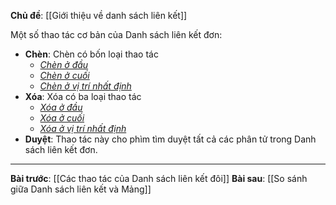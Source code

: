 **Chủ đề**: [[Giới thiệu về danh sách liên kết]]

Một số thao tác cơ bản của Danh sách liên kết đơn:
- **Chèn**: Chèn có bốn loại thao tác
	- <i><u>Chèn ở đầu</u></i>
	- <i><u>Chèn ở cuối</u></i>
	- <i><u>Chèn ở vị trí nhất định</u></i>
- **Xóa**: Xóa có ba loại thao tác
	- <i><u>Xóa ở đầu</u></i>
	- <i><u>Xóa ở cuối</u></i>
	- <i><u>Xóa ở vị trí nhất định</u></i>
- **Duyệt**: Thao tác này cho phìm tìm duyệt tất cả các phân tử trong Danh sách liên kết đơn.

---
**Bài trước**: [[Các thao tác của Danh sách liên kết đôi]]
**Bài sau**: [[So sánh giữa Danh sách liên kết và Mảng]]